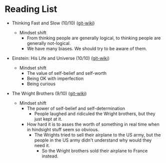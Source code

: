 
# Reading List

- Thinking Fast and Slow (10/10) ([git-wiki](https://github.com/git-wiki/wiki/blob/master/pages/thinking_fast_and_slow.md))
  - Mindset shift
    - From thinking people are generally logical, to thinking people are generally not-logical.
    - We have many biases. We should try to be aware of them.


- Einstein: His Life and Universe (10/10) ([git-wiki](https://github.com/git-wiki/wiki/blob/master/pages/einstein_his_life_and_universe.md))
  - Mindset shift
    - The value of self-belief and self-worth
    - Being OK with imperfection
    - Being curious
  

- The Wright Brothers (9/10) ([git-wiki](https://github.com/git-wiki/wiki/blob/master/pages/the_wright_brothers_book.md))
  - Mindset shift
    - The power of self-belief and self-determination
      - People laughed and ridiculed the Wright brothers, but they just kept at it. 
    - How hard it is to asses the worth of something in real time when in hindsight stuff seem so
      obvious.
        - The Wrights tried to sell their airplane to the US army, but the people in the
          US army didn't understand why would they need it.
          - So the Wright brothers sold their airplane to France instead.


